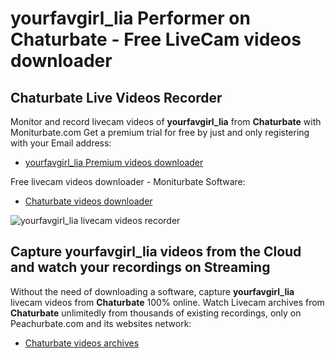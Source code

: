 # yourfavgirl_lia Performer on Chaturbate - Free LiveCam videos downloader

## Chaturbate Live Videos Recorder

Monitor and record livecam videos of **yourfavgirl_lia** from **Chaturbate** with Moniturbate.com
Get a premium trial for free by just and only registering with your Email address:
* [yourfavgirl_lia Premium videos downloader](https://moniturbate.com/request-demo-licence-key.html)

Free livecam videos downloader - Moniturbate Software:
* [Chaturbate videos downloader](https://moniturbate.com/moniturbate-download-software.html)

![yourfavgirl_lia livecam videos recorder](https://peachurnet.com/templates/moniturbate-software.png)


## Capture yourfavgirl_lia videos from the Cloud and watch your recordings on Streaming

Without the need of downloading a software, capture **yourfavgirl_lia** livecam videos from **Chaturbate** 100% online.
Watch Livecam archives from **Chaturbate** unlimitedly from thousands of existing recordings, only on Peachurbate.com and its websites network:
* [Chaturbate videos archives](https://peachurnet.com/)